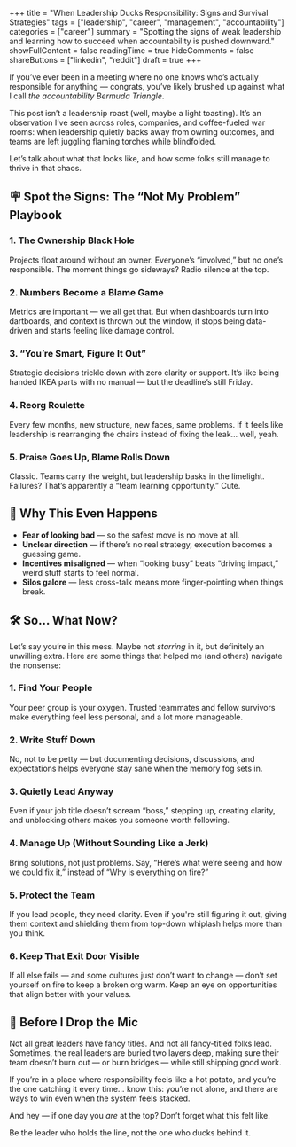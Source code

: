 +++
title = "When Leadership Ducks Responsibility: Signs and Survival Strategies"
tags = ["leadership", "career", "management", "accountability"]
categories = ["career"]
summary = "Spotting the signs of weak leadership and learning how to succeed when accountability is pushed downward."
showFullContent = false
readingTime = true
hideComments = false
shareButtons = ["linkedin", "reddit"]
draft = true
+++

If you’ve ever been in a meeting where no one knows who’s actually responsible for anything — congrats, you’ve likely brushed up against what I call *the accountability Bermuda Triangle*.

This post isn’t a leadership roast (well, maybe a light toasting). It’s an observation I’ve seen across roles, companies, and coffee-fueled war rooms: when leadership quietly backs away from owning outcomes, and teams are left juggling flaming torches while blindfolded.

Let’s talk about what that looks like, and how some folks still manage to thrive in that chaos.

## 🪧 Spot the Signs: The “Not My Problem” Playbook

### 1. The Ownership Black Hole  

Projects float around without an owner. Everyone’s “involved,” but no one’s responsible. The moment things go sideways? Radio silence at the top.

### 2. Numbers Become a Blame Game  

Metrics are important — we all get that. But when dashboards turn into dartboards, and context is thrown out the window, it stops being data-driven and starts feeling like damage control.

### 3. “You’re Smart, Figure It Out”  

Strategic decisions trickle down with zero clarity or support. It’s like being handed IKEA parts with no manual — but the deadline’s still Friday.

### 4. Reorg Roulette  

Every few months, new structure, new faces, same problems. If it feels like leadership is rearranging the chairs instead of fixing the leak… well, yeah.

### 5. Praise Goes Up, Blame Rolls Down  

Classic. Teams carry the weight, but leadership basks in the limelight. Failures? That’s apparently a “team learning opportunity.” Cute.

## 🤔 Why This Even Happens

- **Fear of looking bad** — so the safest move is no move at all.  
- **Unclear direction** — if there’s no real strategy, execution becomes a guessing game.  
- **Incentives misaligned** — when “looking busy” beats “driving impact,” weird stuff starts to feel normal.  
- **Silos galore** — less cross-talk means more finger-pointing when things break.

## 🛠️ So… What Now?

Let’s say you’re in this mess. Maybe not *starring* in it, but definitely an unwilling extra. Here are some things that helped me (and others) navigate the nonsense:

### 1. Find Your People  

Your peer group is your oxygen. Trusted teammates and fellow survivors make everything feel less personal, and a lot more manageable.

### 2. Write Stuff Down  

No, not to be petty — but documenting decisions, discussions, and expectations helps everyone stay sane when the memory fog sets in.

### 3. Quietly Lead Anyway  

Even if your job title doesn’t scream “boss,” stepping up, creating clarity, and unblocking others makes you someone worth following.

### 4. Manage Up (Without Sounding Like a Jerk)  

Bring solutions, not just problems. Say, “Here’s what we’re seeing and how we could fix it,” instead of “Why is everything on fire?”

### 5. Protect the Team  

If you lead people, they need clarity. Even if you're still figuring it out, giving them context and shielding them from top-down whiplash helps more than you think.

### 6. Keep That Exit Door Visible  

If all else fails — and some cultures just don’t want to change — don’t set yourself on fire to keep a broken org warm. Keep an eye on opportunities that align better with your values.

## 🎤 Before I Drop the Mic

Not all great leaders have fancy titles. And not all fancy-titled folks lead. Sometimes, the real leaders are buried two layers deep, making sure their team doesn’t burn out — or burn bridges — while still shipping good work.

If you’re in a place where responsibility feels like a hot potato, and you’re the one catching it every time… know this: you’re not alone, and there are ways to win even when the system feels stacked.

And hey — if one day you *are* at the top? Don’t forget what this felt like.

Be the leader who holds the line, not the one who ducks behind it.
